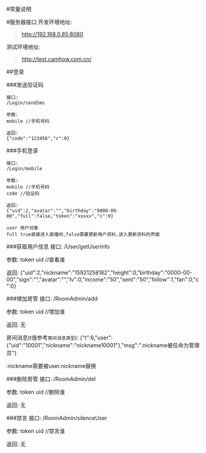 #常量说明

#服务器接口
开发环境地址:
> http://192.168.0.85:8080

测试环境地址:
> http://test.camhow.com.cn/


##登录

###发送验证码
```
接口:
/Login/sendSms

参数:
mobile //手机号码

返回:
{"code":"123456","c":0}

```

###手机登录
```
接口:
/Login/mobile

参数:
mobile //手机号码
code //验证码

返回:
{"uid":2,"avatar":"","birthday":"0000-00-00","full":false,"token":"xxxxx","c":0}

user 用户对象
full true直接进入直播间,false需要更新用户资料,进入更新资料的界面
```

###获取用户信息
接口:
/User/getUserInfo

参数:
token 
uid //查看谁

返回:
{"uid":2,"nickname":"15921258182","height":0,"birthday":"0000-00-00","sign":"","avatar":"","lv":0,"income":"50","sent":"50","follow":1,"fan":0,"c":0}

###增加房管
接口:
/RoomAdmin/add

参数:
token 
uid //增加谁

返回:
无

房间消息(t值参考`房间消息类型`):
{"t":6,"user":{"uid":"10001","nickname":"nickname10001"},"msg":":nickname被任命为管理员"}

:nickname需要被user.nickname替换


###删除房管
接口:
/RoomAdmin/del

参数:
token 
uid //删除谁

返回:
无

###禁言
接口:
/RoomAdmin/silenceUser

参数:
token 
uid //禁言谁

返回:
无